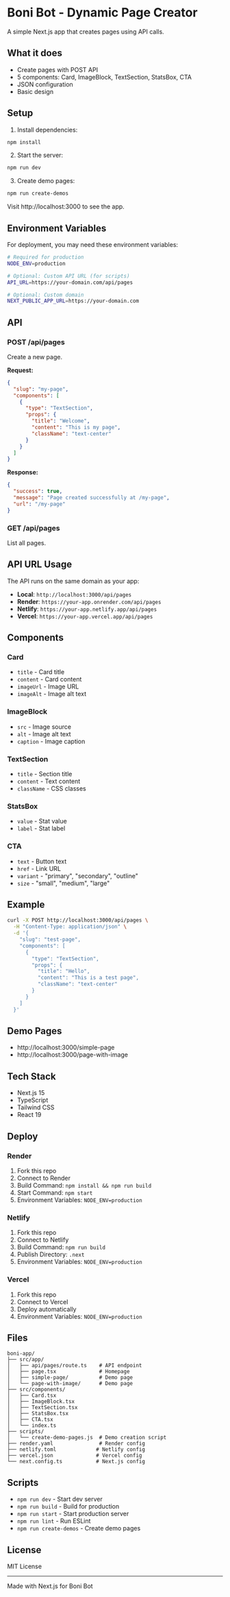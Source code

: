 # Boni Bot - Dynamic Page Creator

A simple Next.js app that creates pages using API calls.

## What it does

- Create pages with POST API
- 5 components: Card, ImageBlock, TextSection, StatsBox, CTA
- JSON configuration
- Basic design

## Setup

1. Install dependencies:
```bash
npm install
```

2. Start the server:
```bash
npm run dev
```

3. Create demo pages:
```bash
npm run create-demos
```

Visit http://localhost:3000 to see the app.

## Environment Variables

For deployment, you may need these environment variables:

```bash
# Required for production
NODE_ENV=production

# Optional: Custom API URL (for scripts)
API_URL=https://your-domain.com/api/pages

# Optional: Custom domain
NEXT_PUBLIC_APP_URL=https://your-domain.com
```

## API

### POST /api/pages

Create a new page.

**Request:**
```json
{
  "slug": "my-page",
  "components": [
    {
      "type": "TextSection",
      "props": {
        "title": "Welcome",
        "content": "This is my page",
        "className": "text-center"
      }
    }
  ]
}
```

**Response:**
```json
{
  "success": true,
  "message": "Page created successfully at /my-page",
  "url": "/my-page"
}
```

### GET /api/pages

List all pages.

## API URL Usage

The API runs on the same domain as your app:

- **Local**: `http://localhost:3000/api/pages`
- **Render**: `https://your-app.onrender.com/api/pages`
- **Netlify**: `https://your-app.netlify.app/api/pages`
- **Vercel**: `https://your-app.vercel.app/api/pages`

## Components

### Card
- `title` - Card title
- `content` - Card content  
- `imageUrl` - Image URL
- `imageAlt` - Image alt text

### ImageBlock
- `src` - Image source
- `alt` - Image alt text
- `caption` - Image caption

### TextSection
- `title` - Section title
- `content` - Text content
- `className` - CSS classes

### StatsBox
- `value` - Stat value
- `label` - Stat label

### CTA
- `text` - Button text
- `href` - Link URL
- `variant` - "primary", "secondary", "outline"
- `size` - "small", "medium", "large"

## Example

```bash
curl -X POST http://localhost:3000/api/pages \
  -H "Content-Type: application/json" \
  -d '{
    "slug": "test-page",
    "components": [
      {
        "type": "TextSection",
        "props": {
          "title": "Hello",
          "content": "This is a test page",
          "className": "text-center"
        }
      }
    ]
  }'
```

## Demo Pages

- http://localhost:3000/simple-page
- http://localhost:3000/page-with-image

## Tech Stack

- Next.js 15
- TypeScript
- Tailwind CSS
- React 19

## Deploy

### Render
1. Fork this repo
2. Connect to Render
3. Build Command: `npm install && npm run build`
4. Start Command: `npm start`
5. Environment Variables: `NODE_ENV=production`

### Netlify
1. Fork this repo
2. Connect to Netlify
3. Build Command: `npm run build`
4. Publish Directory: `.next`
5. Environment Variables: `NODE_ENV=production`

### Vercel
1. Fork this repo
2. Connect to Vercel
3. Deploy automatically
4. Environment Variables: `NODE_ENV=production`

## Files

```
boni-app/
├── src/app/
│   ├── api/pages/route.ts    # API endpoint
│   ├── page.tsx              # Homepage
│   ├── simple-page/          # Demo page
│   └── page-with-image/      # Demo page
├── src/components/
│   ├── Card.tsx
│   ├── ImageBlock.tsx
│   ├── TextSection.tsx
│   ├── StatsBox.tsx
│   ├── CTA.tsx
│   └── index.ts
├── scripts/
│   └── create-demo-pages.js  # Demo creation script
├── render.yaml               # Render config
├── netlify.toml             # Netlify config
├── vercel.json              # Vercel config
└── next.config.ts           # Next.js config
```

## Scripts

- `npm run dev` - Start dev server
- `npm run build` - Build for production
- `npm run start` - Start production server
- `npm run lint` - Run ESLint
- `npm run create-demos` - Create demo pages

## License

MIT License

---

Made with Next.js for Boni Bot
